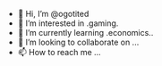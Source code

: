- 👋 Hi, I’m @ogotited
- 👀 I’m interested in .gaming.
- 🌱 I’m currently learning .economics..
- 💞️ I’m looking to collaborate on ...
- 📫 How to reach me ...

<!---
ogotited/ogotited is a ✨ special ✨ repository because its `README.md` (this file) appears on your GitHub profile.
You can click the Preview link to take a look at your changes.
--->
